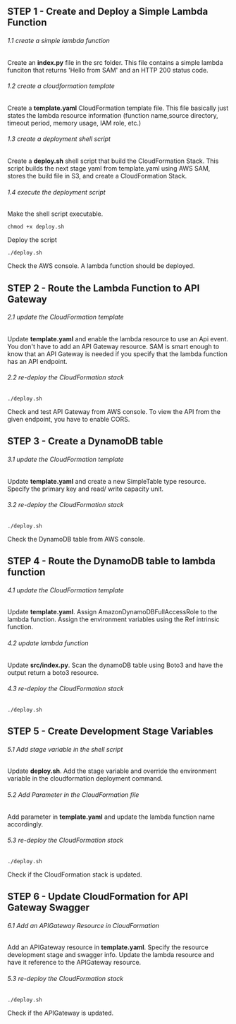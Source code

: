 

## STEP 1 - Create and Deploy a Simple Lambda Function

###### 1.1 create a simple lambda function

Create an **index.py** file in the src folder. This file contains a simple lambda funciton that returns 'Hello from SAM' and an HTTP 200 status code.

###### 1.2 create a cloudformation template

Create a **template.yaml** CloudFormation template file. This file basically just states the lambda resource information (function name,source directory, timeout period, memory usage, IAM role, etc.)

###### 1.3 create a deployment shell script

Create a **deploy.sh** shell script that build the CloudFormation Stack. This script builds the next stage yaml from template.yaml using AWS SAM, stores the build file in S3, and create a CloudFormation Stack.

###### 1.4 execute the deployment script

Make the shell script executable.
```
chmod +x deploy.sh
```

Deploy the script
```
./deploy.sh
```

Check the AWS console. A lambda function should be deployed.

## STEP 2 - Route the Lambda Function to API Gateway

###### 2.1 update the CloudFormation template

Update **template.yaml** and enable the lambda resource to use an Api event. You don't have to add an API Gateway resource. SAM is smart enough to know that an API Gateway is needed if you specify that the lambda function has an API endpoint.

###### 2.2 re-deploy the CloudFormation stack

```
./deploy.sh
```

Check and test API Gateway from AWS console. To view the API from the given endpoint, you have to enable CORS.

## STEP 3 - Create a DynamoDB table 

###### 3.1 update the CloudFormation template

Update **template.yaml** and create a new SimpleTable type resource. Specify the primary key and read/ write capacity unit.

###### 3.2 re-deploy the CloudFormation stack

```
./deploy.sh
```

Check the DynamoDB table from AWS console. 

## STEP 4 - Route the DynamoDB table to lambda function

###### 4.1 update the CloudFormation template

Update **template.yaml**. Assign AmazonDynamoDBFullAccessRole to the lambda function. Assign the environment variables using the Ref intrinsic function.

###### 4.2 update lambda function

Update **src/index.py**. Scan the dynamoDB table using Boto3 and have the output return a boto3 resource.

###### 4.3 re-deploy the CloudFormation stack

```
./deploy.sh
```

## STEP 5 - Create Development Stage Variables

###### 5.1 Add stage variable in the shell script

Update **deploy.sh**. Add the stage variable and override the environment variable in the cloudformation deployment command.

###### 5.2 Add Parameter in the CloudFormation file

Add parameter in **template.yaml** and update the lambda function name accordingly.

###### 5.3 re-deploy the CloudFormation stack

```
./deploy.sh
```

Check if the CloudFormation stack is updated.

## STEP 6 - Update CloudFormation for API Gateway Swagger

###### 6.1 Add an APIGateway Resource in CloudFormation

Add an APIGateway resource in **template.yaml**. Specify the resource development stage and swagger info. Update the lambda resource and have it reference to the APIGateway resource.

###### 5.3 re-deploy the CloudFormation stack

```
./deploy.sh
```

Check if the APIGateway is updated.